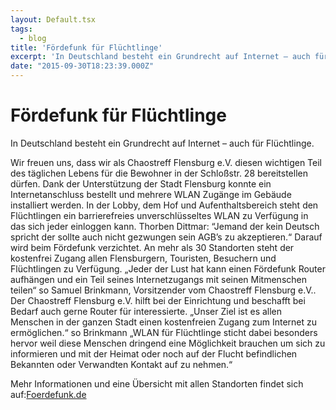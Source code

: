 ```yaml
---
layout: Default.tsx
tags:
  - blog
title: 'Fördefunk für Flüchtlinge'
excerpt: 'In Deutschland besteht ein Grundrecht auf Internet – auch für Flüchtlinge. Wir freuen uns, dass wir als Chaostreff Flensburg e.V. diesen wichtigen Teil des täglichen Lebens für die Bewohner in […]'
date: "2015-09-30T18:23:39.000Z"
---
```


# Fördefunk für Flüchtlinge

<section class="post-content">In Deutschland besteht ein Grundrecht auf Internet – auch für Flüchtlinge.</p>
<p>Wir freuen uns, dass wir als Chaostreff Flensburg e.V. diesen wichtigen Teil des täglichen Lebens für die Bewohner in der Schloßstr. 28 bereitstellen dürfen. Dank der Unterstützung der Stadt Flensburg konnte ein Internetanschluss bestellt und mehrere WLAN Zugänge im Gebäude installiert werden. In der Lobby, dem Hof und Aufenthaltsbereich steht den Flüchtlingen ein barrierefreies unverschlüsseltes WLAN zu Verfügung in das sich jeder einloggen kann. Thorben Dittmar: “Jemand der kein Deutsch spricht der sollte auch nicht gezwungen sein AGB&#8217;s zu akzeptieren.“ Darauf wird beim Fördefunk verzichtet. An mehr als 30 Standorten steht der kostenfrei Zugang allen Flensburgern, Touristen, Besuchern und Flüchtlingen zu Verfügung. „Jeder der Lust hat kann einen Fördefunk Router aufhängen und ein Teil seines Internetzugangs mit seinen Mitmenschen teilen“ so Samuel Brinkmann, Vorsitzender vom Chaostreff Flensburg e.V.. Der Chaostreff Flensburg e.V. hilft bei der Einrichtung und beschafft bei Bedarf auch gerne Router für interessierte. „Unser Ziel ist es allen Menschen in der ganzen Stadt einen kostenfreien Zugang zum Internet zu ermöglichen.“ so Brinkmann „WLAN für Flüchtlinge sticht dabei besonders hervor weil diese Menschen dringend eine Möglichkeit brauchen um sich zu informieren und mit der Heimat oder noch auf der Flucht befindlichen Bekannten oder Verwandten Kontakt auf zu nehmen.“</p>
<p>Mehr Informationen und eine Übersicht mit allen Standorten findet sich auf:<a href="http://foerdefunk.de/">Foerdefunk.de</a></p>
</section>

